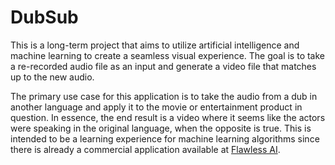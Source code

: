 # DubSub
This is a long-term project that aims to utilize artificial intelligence and machine learning to create a seamless visual experience. The goal is to take a re-recorded audio file as an input and generate a video file that matches up to the new audio.

The primary use case for this application is to take the audio from a dub in another language and apply it to the movie or entertainment product in question. In essence, the end result is a video where it seems like the actors were speaking in the original language, when the opposite is true. This is intended to be a learning experience for machine learning algorithms since there is already a commercial application available at [Flawless AI](https://www.flawlessai.com/product).
